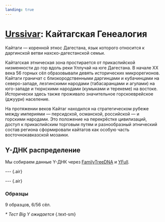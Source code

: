 ```yaml
---
landing: true
---
```


<script setup lang="ts">
import DNATable from "@/components/DNATable.vue";
import DNAChart from "@/components/DNAChart.vue";
</script>

# [Urssivar](../index#кайтагская-генеалогия): Кайтагская Генеалогия

Кайтаги — коренной этнос Дагестана, язык которого относится к даргинской ветви нахско-дагестанской семьи.

Кайтагская этническая зона простирается от прикаспийской низменности до гор вдоль реки Уллучай на юге Дагестана. В начале XX века 56 горных сёл образовывали девять исторических микрорегионов. Кайтаги граничат с близкородственными даргинцами и кубачинцами на северо-западе, лезгинскими народами (табасаранцами и агулами) на юго-западе и тюркскими народами (кумыками и терекеме) на востоке. Исторически здесь также проживало значительное горскоеврейское (джуури) население.

На протяжении веков Кайтаг находился на стратегическом рубеже между империями — персидской, османской, российской — и горскими народами. Это положение на перекрёстке цивилизаций, доступ к прикаспийским торговым путям и разнообразный этнический состав региона сформировали кайтагов как особую часть восточнокавказской мозаики.

## Y-ДНК распределение

Мы собираем данные Y-ДНК через [FamilyTreeDNA](https://www.familytreedna.com/groups/kaitag/about) и [YFull](https://www.yfull.com/groups/kaitag/).

--- {.air}

<DNAChart/>

--- {.air}

### Образцы

9 образцов, 6/56 сёл.

<DNATable />

_\* Тест Big Y ожидается_ {.text-sm}
